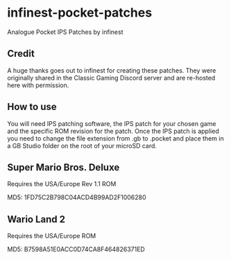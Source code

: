 # infinest-pocket-patches
Analogue Pocket IPS Patches by infinest

## Credit

A huge thanks goes out to infinest for creating these patches. They were originally shared in the Classic Gaming Discord server and are re-hosted here with permission.

## How to use

You will need IPS patching software, the IPS patch for your chosen game and the specific ROM revision for the patch. Once the IPS patch is applied you need to change the file extension from .gb to .pocket and place them in a GB Studio folder on the root of your microSD card.

## Super Mario Bros. Deluxe

Requires the USA/Europe Rev 1.1 ROM

MD5: 1FD75C2B798C04ACD4B99AD2F1006280

## Wario Land 2

Requires the USA/Europe ROM

MD5: B7598A51E0ACC0D74CA8F464826371ED
